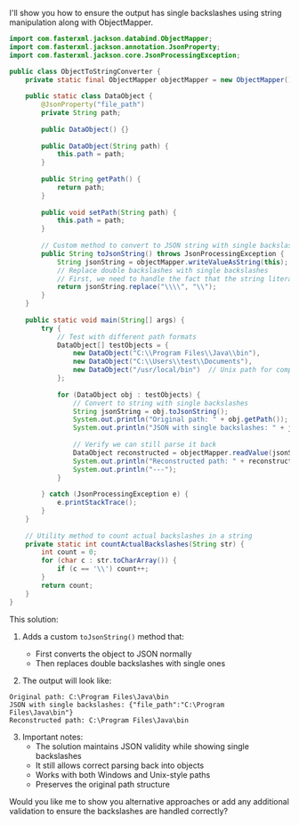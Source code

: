 I'll show you how to ensure the output has single backslashes using string manipulation along with ObjectMapper.



```java
import com.fasterxml.jackson.databind.ObjectMapper;
import com.fasterxml.jackson.annotation.JsonProperty;
import com.fasterxml.jackson.core.JsonProcessingException;

public class ObjectToStringConverter {
    private static final ObjectMapper objectMapper = new ObjectMapper();
    
    public static class DataObject {
        @JsonProperty("file_path")
        private String path;
        
        public DataObject() {}
        
        public DataObject(String path) {
            this.path = path;
        }
        
        public String getPath() {
            return path;
        }
        
        public void setPath(String path) {
            this.path = path;
        }
        
        // Custom method to convert to JSON string with single backslashes
        public String toJsonString() throws JsonProcessingException {
            String jsonString = objectMapper.writeValueAsString(this);
            // Replace double backslashes with single backslashes
            // First, we need to handle the fact that the string literal "\\" represents one backslash
            return jsonString.replace("\\\\", "\\");
        }
    }
    
    public static void main(String[] args) {
        try {
            // Test with different path formats
            DataObject[] testObjects = {
                new DataObject("C:\\Program Files\\Java\\bin"),
                new DataObject("C:\\Users\\test\\Documents"),
                new DataObject("/usr/local/bin")  // Unix path for comparison
            };
            
            for (DataObject obj : testObjects) {
                // Convert to string with single backslashes
                String jsonString = obj.toJsonString();
                System.out.println("Original path: " + obj.getPath());
                System.out.println("JSON with single backslashes: " + jsonString);
                
                // Verify we can still parse it back
                DataObject reconstructed = objectMapper.readValue(jsonString, DataObject.class);
                System.out.println("Reconstructed path: " + reconstructed.getPath());
                System.out.println("---");
            }
            
        } catch (JsonProcessingException e) {
            e.printStackTrace();
        }
    }
    
    // Utility method to count actual backslashes in a string
    private static int countActualBackslashes(String str) {
        int count = 0;
        for (char c : str.toCharArray()) {
            if (c == '\\') count++;
        }
        return count;
    }
}

```

This solution:

1. Adds a custom `toJsonString()` method that:
   - First converts the object to JSON normally
   - Then replaces double backslashes with single ones

2. The output will look like:
```
Original path: C:\Program Files\Java\bin
JSON with single backslashes: {"file_path":"C:\Program Files\Java\bin"}
Reconstructed path: C:\Program Files\Java\bin
```

3. Important notes:
   - The solution maintains JSON validity while showing single backslashes
   - It still allows correct parsing back into objects
   - Works with both Windows and Unix-style paths
   - Preserves the original path structure

Would you like me to show you alternative approaches or add any additional validation to ensure the backslashes are handled correctly?

